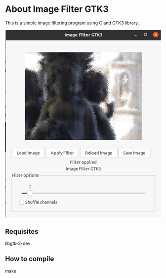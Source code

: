 # About Image Filter GTK3

This is a simple image filtering program using C and GTK3 library.

![](screenshot.jpg)

## Requisites

libgtk-3-dev

## How to compile

make
